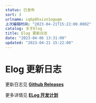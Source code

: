 ```yaml
---
status: 已发布
sort: 3
urlname: cq6p8hxizn1ogwgm
上次编辑时间: "2023-04-21T15:22:00.000Z"
catalog: 关于Elog
title: Elog 更新日志
date: "2023-04-06 13:31:00"
updated: "2023-04-21 15:22:00"
---
```


# Elog 更新日志

更新日志见 [**Github Releases**](https://github.com/LetTTGACO/elog/releases)

更多详情见 [**ELog 开发计划**](https://www.notion.so/1874/Elog-91dd2037c9c847e6bc90b712b124189c?pvs=4)
